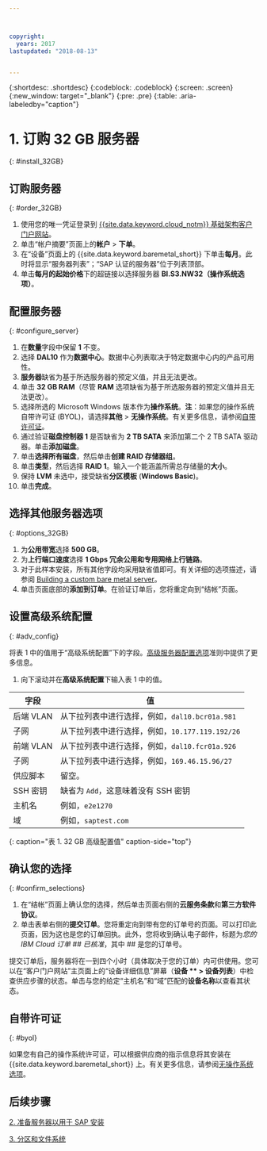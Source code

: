```yaml
---



copyright:
  years: 2017
lastupdated: "2018-08-13"


---
```


{:shortdesc: .shortdesc}
{:codeblock: .codeblock}
{:screen: .screen}
{:new_window: target="_blank"}
{:pre: .pre}
{:table: .aria-labeledby="caption"}

# 1. 订购 32 GB 服务器
{: #install_32GB}

## 订购服务器
{: #order_32GB}

1. 使用您的唯一凭证登录到 [{{site.data.keyword.cloud_notm}} 基础架构客户门户网站](https://control.softlayer.com)。
2. 单击“帐户摘要”页面上的**帐户** > **下单**。
3. 在“设备”页面上的 {{site.data.keyword.baremetal_short}} 下单击**每月**。此时将显示“服务器列表”；“SAP 认证的服务器”位于列表顶部。
4. 单击**每月的起始价格**下的超链接以选择服务器 **BI.S3.NW32（操作系统选项）**。

## 配置服务器
{: #configure_server}

1. 在**数量**字段中保留 **1** 不变。
2. 选择 **DAL10** 作为**数据中心**。数据中心列表取决于特定数据中心内的产品可用性。
3. **服务器**缺省为基于所选服务器的预定义值，并且无法更改。
4. 单击 **32 GB RAM**（尽管 **RAM** 选项缺省为基于所选服务器的预定义值并且无法更改）。
5. 选择所选的 Microsoft Windows 版本作为**操作系统**。**注**：如果您的操作系统自带许可证 (BYOL)，请选择**其他** > **无操作系统**。有关更多信息，请参阅[自带许可证](#byol)。
6. 通过验证**磁盘控制器 1** 是否缺省为 **2 TB SATA** 来添加第二个 2 TB SATA 驱动器。单击**添加磁盘**。
7. 单击**选择所有磁盘**，然后单击**创建 RAID 存储器组**。
8. 单击**类型**，然后选择 **RAID 1**。输入一个能涵盖所需总存储量的**大小**。
9. 保持 **LVM** 未选中，接受缺省**分区模板** (**Windows Basic**)。
10. 单击**完成**。

## 选择其他服务器选项
{: #options_32GB}

1. 为**公用带宽**选择 **500 GB**。
2. 为**上行端口速度**选择 **1 Gbps 冗余公用和专用网络上行链路**。
3. 对于此样本安装，所有其他字段均采用缺省值即可。有关详细的选项描述，请参阅 [Building a custom bare metal server](https://console.bluemix.net/docs/bare-metal/baremetal-provision.html#addl-server-options)。
10. 单击页面底部的**添加到订单**。在验证订单后，您将重定向到“结帐”页面。

## 设置高级系统配置
{: #adv_config}

将表 1 中的值用于“高级系统配置”下的字段。[高级服务器配置选项](https://console.bluemix.net/docs/bare-metal/baremetal-provision.html#adv-system-config)准则中提供了更多信息。

1. 向下滚动并在**高级系统配置**下输入表 1 中的值。

|字段                |值                                                              |
| -------------------------------- | -------------------------------------------------------------------- |
|后端 VLAN                         |从下拉列表中进行选择，例如，`dal10.bcr01a.981`      |
|子网                              |从下拉列表中进行选择，例如，`10.177.119.192/26`     |
|前端 VLAN                         |从下拉列表中进行选择，例如，`dal10.fcr01a.926`      |
|子网                              |从下拉列表中进行选择，例如，`169.46.15.96/27`       |
|供应脚本                          |留空。                                                               |
|SSH 密钥                          |缺省为 `Add`，这意味着没有 SSH 密钥                 |
|主机名                            |例如，`e2e1270`                                     |
|域                                |例如，`saptest.com`                                 |
{: caption="表 1. 32 GB 高级配置值" caption-side="top"}  

## 确认您的选择
{: #confirm_selections}

1. 在“结帐”页面上确认您的选择，然后单击页面右侧的**云服务条款**和**第三方软件协议**。
2. 单击表单右侧的**提交订单**。您将重定向到带有您的订单号的页面。可以打印此页面，因为这也是您的订单回执。此外，您将收到确认电子邮件，标题为*您的 IBM Cloud 订单 ## 已核准*，其中 ## 是您的订单号。

提交订单后，服务器将在一到四个小时（具体取决于您的订单）内可供使用。您可以在“客户门户网站”主页面上的“设备详细信息”屏幕（**设备 ** > 设备列表**）中检查供应步骤的状态。单击与您的给定“主机名”和“域”匹配的**设备名称**以查看其状态。

## 自带许可证
{: #byol}

如果您有自己的操作系统许可证，可以根据供应商的指示信息将其安装在 {{site.data.keyword.baremetal_short}} 上。有关更多信息，请参阅[无操作系统选项](https://console.bluemix.net/docs/bare-metal/introduction-no-os.html#how-to-install-an-operating-system-on-a-no-os-server-)。

## 后续步骤

  [2. 准备服务器以用于 SAP 安装](/docs/infrastructure/sap-netweaver-ms-qrg/ms-prepare-server-32GB.html)
  
  [3. 分区和文件系统](/docs/infrastructure/sap-netweaver-ms-qrg/ms-partition-32GB.html)
